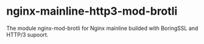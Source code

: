 # nginx-mainline-http3-mod-brotli
The module nginx-mod-brotli for Nginx mainline builded with BoringSSL and HTTP/3 supoort.
